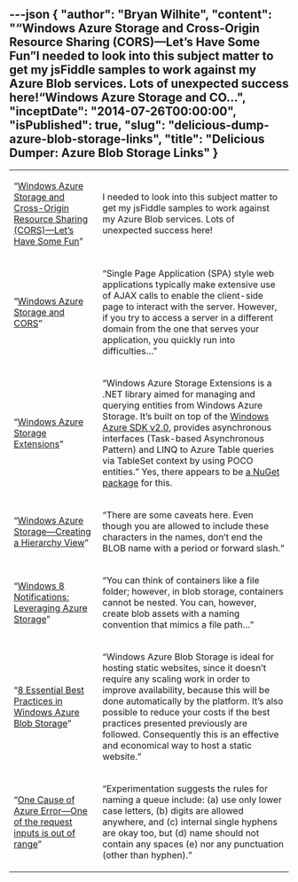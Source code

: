 ---json
{
  "author": "Bryan Wilhite",
  "content": "“Windows Azure Storage and Cross-Origin Resource Sharing (CORS)—Let’s Have Some Fun”I needed to look into this subject matter to get my jsFiddle samples to work against my Azure Blob services. Lots of unexpected success here!“Windows Azure Storage and CO...",
  "inceptDate": "2014-07-26T00:00:00",
  "isPublished": true,
  "slug": "delicious-dump-azure-blob-storage-links",
  "title": "Delicious Dumper: Azure Blob Storage Links"
}
---

<table class="WordWalkingStickTable"><tr><td>

“[Windows Azure Storage and Cross-Origin Resource Sharing (CORS)—Let’s Have Some Fun](http://gauravmantri.com/2013/12/01/windows-azure-storage-and-cors-lets-have-some-fun/)”
</td><td>

I needed to look into this subject matter to get my jsFiddle samples to work against my Azure Blob services. Lots of unexpected success here!
</td></tr><tr><td>

“[Windows Azure Storage and CORS](http://www.contentmaster.com/azure/windows-azure-storage-cors/)”
</td><td>

“Single Page Application (SPA) style web applications typically make extensive use of AJAX calls to enable the client-side page to interact with the server. However, if you try to access a server in a different domain from the one that serves your application, you quickly run into difficulties…”
</td></tr><tr><td>

“[Windows Azure Storage Extensions](http://www.codeproject.com/Articles/576932/Windows-Azure-Storage-Extensions)”
</td><td>

“Windows Azure Storage Extensions is a .NET library aimed for managing and querying entities from Windows Azure Storage. It’s built on top of the [Windows Azure SDK v2.0](https://github.com/WindowsAzure/azure-sdk-for-net), provides asynchronous interfaces (Task-based Asynchronous Pattern) and LINQ to Azure Table queries via TableSet context by using POCO entities.” Yes, there appears to be [a NuGet package](https://www.nuget.org/packages/WindowsAzure.StorageExtensions/) for this.
</td></tr><tr><td>

“[Windows Azure Storage—Creating a Hierarchy View](http://sqlblog.com/blogs/buck_woody/archive/2011/07/19/windows-azure-storage-creating-a-hierarchy-view.aspx)”
</td><td>

“There are some caveats here. Even though you are allowed to include these characters in the names, don’t end the BLOB name with a period or forward slash.”
</td></tr><tr><td>

“[Windows 8 Notifications: Leveraging Azure Storage](http://blogs.msdn.com/b/jimoneil/archive/2012/08/06/windows-8-notifications-leveraging-azure-storage.aspx)”
</td><td>

“You can think of containers like a file folder; however, in blob storage, containers cannot be nested. You can, however, create blob assets with a naming convention that mimics a file path…”
</td></tr><tr><td>

“[8 Essential Best Practices in Windows Azure Blob Storage](https://www.simple-talk.com/cloud/platform-as-a-service/8-essential-best-practices-in-windows-azure-blob-storage/)”
</td><td>

“Windows Azure Blob Storage is ideal for hosting static websites, since it doesn’t require any scaling work in order to improve availability, because this will be done automatically by the platform. It’s also possible to reduce your costs if the best practices presented previously are followed. Consequently this is an effective and economical way to host a static website.”
</td></tr><tr><td>

“[One Cause of Azure Error—One of the request inputs is out of range](http://blog.codingoutloud.com/2010/05/06/azure-error-one-of-the-request-inputs-is-out-of-range/)”
</td><td>

“Experimentation suggests the rules for naming a queue include: (a) use only lower case letters, (b) digits are allowed anywhere, and (c) internal single hyphens are okay too, but (d) name should not contain any spaces (e) nor any punctuation (other than hyphen).”
</td></tr></table>
